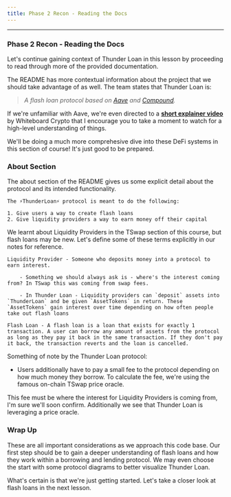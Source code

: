 ```yaml
---
title: Phase 2 Recon - Reading the Docs
---
```


---

### Phase 2 Recon - Reading the Docs

Let's continue gaining context of Thunder Loan in this lesson by proceeding to read through more of the provided documentation.

The README has more contextual information about the project that we should take advantage of as well. The team states that Thunder Loan is:

> _A flash loan protocol based on [Aave](https://aave.com/) and [Compound](https://compound.finance/)._

If we're unfamiliar with Aave, we're even directed to a [**short explainer video**](https://www.youtube.com/watch?v=dTCwssZ116A) by Whiteboard Crypto that I encourage you to take a moment to watch for a high-level understanding of things.

We'll be doing a much more comprehesive dive into these DeFi systems in this section of course! It's just good to be prepared.

### About Section

The about section of the README gives us some explicit detail about the protocol and its intended functionality.

```
The ⚡️ThunderLoan⚡️ protocol is meant to do the following:

1. Give users a way to create flash loans
2. Give liquidity providers a way to earn money off their capital
```

We learnt about Liquidity Providers in the TSwap section of this course, but flash loans may be new. Let's define some of these terms explicitly in our notes for reference.

```
Liquidity Provider - Someone who deposits money into a protocol to earn interest.

    - Something we should always ask is - where's the interest coming from? In TSwap this was coming from swap fees.

    - In Thunder Loan - Liquidity providers can `deposit` assets into `ThunderLoan` and be given `AssetTokens` in return. These `AssetTokens` gain interest over time depending on how often people take out flash loans

Flash Loan - A flash loan is a loan that exists for exactly 1 transaction. A user can borrow any amount of assets from the protocol as long as they pay it back in the same transaction. If they don't pay it back, the transaction reverts and the loan is cancelled.
```

Something of note by the Thunder Loan protocol:

- Users additionally have to pay a small fee to the protocol depending on how much money they borrow. To calculate the fee, we're using the famous on-chain TSwap price oracle.

This fee must be where the interest for Liquidity Providers is coming from, I'm sure we'll soon confirm. Additionally we see that Thunder Loan is leveraging a price oracle.

### Wrap Up

These are all important considerations as we approach this code base. Our first step should be to gain a deeper understanding of flash loans and how they work within a borrowing and lending protocol. We may even choose the start with some protocol diagrams to better visualize Thunder Loan.

What's certain is that we're just getting started. Let's take a closer look at flash loans in the next lesson.
